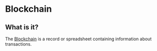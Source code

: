 # Blockchain

## What is it?
The [Blockchain](https://en.wikipedia.org/wiki/Blockchain) is a record or spreadsheet containing information about transactions.